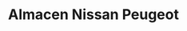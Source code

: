 ---
title: "Almacen Nissan Peugeot"
url: /barrios-unidos/almacen-nissan-peugeot/
shop: Autoteile
---